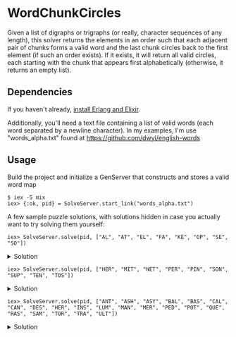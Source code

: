 # WordChunkCircles

Given a list of digraphs or trigraphs (or really, character sequences of any length), this solver returns the elements in an order such that each adjacent pair of chunks forms a valid word and the last chunk circles back to the first element (if such an order exists). If it exists, it will return all valid circles, each starting with the chunk that appears first alphabetically (otherwise, it returns an empty list). 

## Dependencies

If you haven't already, [install Erlang and Elixir](https://elixir-lang.org/install.html).

Additionally, you'll need a text file containing a list of valid words (each word separated by a newline character). In my examples, I'm use "words_alpha.txt" found at https://github.com/dwyl/english-words

## Usage

Build the project and initialize a GenServer that constructs and stores a valid word map
```
$ iex -S mix
iex> {:ok, pid} = SolveServer.start_link("words_alpha.txt")
```

A few sample puzzle solutions, with solutions hidden in case you actually want to try solving them yourself:

```
iex> SolveServer.solve(pid, ["AL", "AT", "EL", "FA", "KE", "OP", "SE", "SO"])
```
<details><summary>Solution</summary><p>
---
[["AL", "SO", "FA", "KE", "EL", "SE", "AT", "OP"]]
---
</p></details>

```
iex> SolveServer.solve(pid, ["HER", "MIT", "NET", "PER", "PIN", "SON", "SUP", "TEN", "TOS"])
```
<details><summary>Solution</summary><p>
---
[["HER", "MIT", "TEN", "PIN", "TOS", "SUP", "PER", "SON", "NET"]]
---
</p></details>

```
iex> SolveServer.solve(pid, ["ANT", "ASH", "ASY", "BAL", "BAS", "CAL", "CAN", "DES", "HER", "INS", "LUM", "MAN", "MER", "PED", "POT", "QUE", "RAS", "SAM", "TOR", "TRA", "ULT"])
```
<details><summary>Solution</summary><p>
---
[["ANT", "HER", "BAL", "SAM", "BAS", "INS", "ULT", "RAS", "CAL", "MER", "MAN",
  "TRA", "DES", "POT", "ASH", "CAN", "TOR", "QUE", "ASY", "LUM", "PED"]]
---
</p></details>

